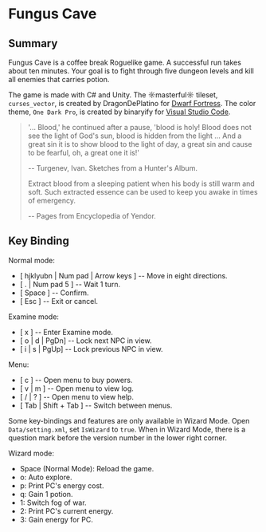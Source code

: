 # Fungus Cave

## Summary

Fungus Cave is a coffee break Roguelike game. A successful run takes about ten minutes. Your goal is to fight through five dungeon levels and kill all enemies that carries potion.

The game is made with C# and Unity. The ☼masterful☼ tileset, `curses_vector`, is created by DragonDePlatino for [Dwarf Fortress](http://www.bay12forums.com/smf/index.php?topic=161328.0). The color theme, `One Dark Pro`, is created by binaryify for [Visual Studio Code](https://marketplace.visualstudio.com/items?itemName=zhuangtongfa.Material-theme).

> '... Blood,' he continued after a pause, 'blood is holy! Blood does not see the light of God's sun, blood is hidden from the light ... And a great sin it is to show blood to the light of day, a great sin and cause to be fearful, oh, a great one it is!'
>
> -- Turgenev, Ivan. Sketches from a Hunter's Album.
>
> Extract blood from a sleeping patient when his body is still warm and soft. Such extracted essence can be used to keep you awake in times of emergency.
>
> -- Pages from Encyclopedia of Yendor.

## Key Binding

Normal mode:

* [ hjklyubn | Num pad | Arrow keys ] -- Move in eight directions.
* [ . | Num pad 5 ] -- Wait 1 turn.
* [ Space ] -- Confirm.
* [ Esc ] -- Exit or cancel.

Examine mode:

* [ x ] -- Enter Examine mode.
* [ o | d | PgDn] -- Lock next NPC in view.
* [ i | s | PgUp] -- Lock previous NPC in view.

Menu:

* [ c ] -- Open menu to buy powers.
* [ v | m ] -- Open menu to view log.
* [ / | ? ] -- Open menu to view help.
* [ Tab | Shift + Tab ] -- Switch between menus.

Some key-bindings and features are only available in Wizard Mode. Open `Data/setting.xml`, set `IsWizard` to `true`. When in Wizard Mode, there is a question mark before the version number in the lower right corner.

Wizard mode:

* Space (Normal Mode): Reload the game.
* o: Auto explore.
* p: Print PC's energy cost.
* q: Gain 1 potion.
* 1: Switch fog of war.
* 2: Print PC's current energy.
* 3: Gain energy for PC.

